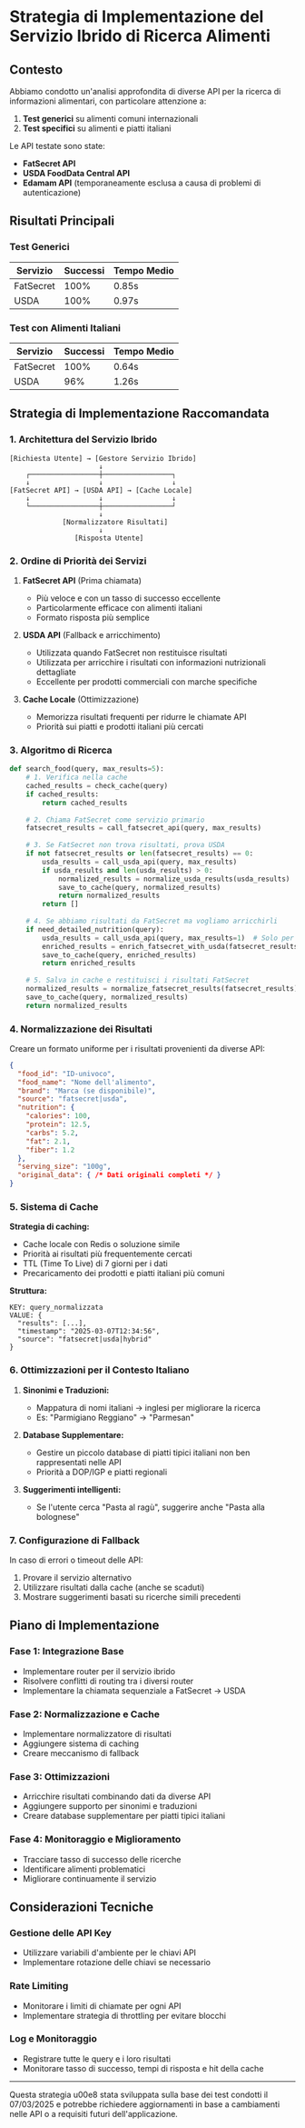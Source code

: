 # Strategia di Implementazione del Servizio Ibrido di Ricerca Alimenti

## Contesto

Abbiamo condotto un'analisi approfondita di diverse API per la ricerca di informazioni alimentari, con particolare attenzione a:

1. **Test generici** su alimenti comuni internazionali
2. **Test specifici** su alimenti e piatti italiani

Le API testate sono state:
- **FatSecret API**
- **USDA FoodData Central API**
- **Edamam API** (temporaneamente esclusa a causa di problemi di autenticazione)

## Risultati Principali

### Test Generici

| Servizio | Successi | Tempo Medio |
|----------|----------|-------------|
| FatSecret | 100% | 0.85s |
| USDA | 100% | 0.97s |

### Test con Alimenti Italiani

| Servizio | Successi | Tempo Medio |
|----------|----------|-------------|
| FatSecret | 100% | 0.64s |
| USDA | 96% | 1.26s |

## Strategia di Implementazione Raccomandata

### 1. Architettura del Servizio Ibrido

```
[Richiesta Utente] → [Gestore Servizio Ibrido]
                      ↓
    ┌─────────────────┼─────────────────┐
    ↓                 ↓                 ↓
[FatSecret API] → [USDA API] → [Cache Locale]
    ↓                 ↓                 ↓
    └─────────────────┼─────────────────┘
                      ↓
             [Normalizzatore Risultati]
                      ↓
                [Risposta Utente]
```

### 2. Ordine di Priorità dei Servizi

1. **FatSecret API** (Prima chiamata)
   - Più veloce e con un tasso di successo eccellente
   - Particolarmente efficace con alimenti italiani
   - Formato risposta più semplice

2. **USDA API** (Fallback e arricchimento)
   - Utilizzata quando FatSecret non restituisce risultati
   - Utilizzata per arricchire i risultati con informazioni nutrizionali dettagliate
   - Eccellente per prodotti commerciali con marche specifiche

3. **Cache Locale** (Ottimizzazione)
   - Memorizza risultati frequenti per ridurre le chiamate API
   - Priorità sui piatti e prodotti italiani più cercati

### 3. Algoritmo di Ricerca

```python
def search_food(query, max_results=5):
    # 1. Verifica nella cache
    cached_results = check_cache(query)
    if cached_results:
        return cached_results
        
    # 2. Chiama FatSecret come servizio primario
    fatsecret_results = call_fatsecret_api(query, max_results)
    
    # 3. Se FatSecret non trova risultati, prova USDA
    if not fatsecret_results or len(fatsecret_results) == 0:
        usda_results = call_usda_api(query, max_results)
        if usda_results and len(usda_results) > 0:
            normalized_results = normalize_usda_results(usda_results)
            save_to_cache(query, normalized_results)
            return normalized_results
        return []
    
    # 4. Se abbiamo risultati da FatSecret ma vogliamo arricchirli
    if need_detailed_nutrition(query):
        usda_results = call_usda_api(query, max_results=1)  # Solo per il primo risultato
        enriched_results = enrich_fatsecret_with_usda(fatsecret_results, usda_results)
        save_to_cache(query, enriched_results)
        return enriched_results
    
    # 5. Salva in cache e restituisci i risultati FatSecret
    normalized_results = normalize_fatsecret_results(fatsecret_results)
    save_to_cache(query, normalized_results)
    return normalized_results
```

### 4. Normalizzazione dei Risultati

Creare un formato uniforme per i risultati provenienti da diverse API:

```json
{
  "food_id": "ID-univoco",
  "food_name": "Nome dell'alimento",
  "brand": "Marca (se disponibile)",
  "source": "fatsecret|usda",
  "nutrition": {
    "calories": 100,
    "protein": 12.5,
    "carbs": 5.2,
    "fat": 2.1,
    "fiber": 1.2
  },
  "serving_size": "100g",
  "original_data": { /* Dati originali completi */ }
}
```

### 5. Sistema di Cache

**Strategia di caching:**
- Cache locale con Redis o soluzione simile
- Priorità ai risultati più frequentemente cercati
- TTL (Time To Live) di 7 giorni per i dati
- Precaricamento dei prodotti e piatti italiani più comuni

**Struttura:**
```
KEY: query_normalizzata
VALUE: {
  "results": [...],
  "timestamp": "2025-03-07T12:34:56",
  "source": "fatsecret|usda|hybrid"
}
```

### 6. Ottimizzazioni per il Contesto Italiano

1. **Sinonimi e Traduzioni:**
   - Mappatura di nomi italiani → inglesi per migliorare la ricerca
   - Es: "Parmigiano Reggiano" → "Parmesan"

2. **Database Supplementare:**
   - Gestire un piccolo database di piatti tipici italiani non ben rappresentati nelle API
   - Priorità a DOP/IGP e piatti regionali

3. **Suggerimenti intelligenti:**
   - Se l'utente cerca "Pasta al ragù", suggerire anche "Pasta alla bolognese"

### 7. Configurazione di Fallback

In caso di errori o timeout delle API:

1. Provare il servizio alternativo
2. Utilizzare risultati dalla cache (anche se scaduti)
3. Mostrare suggerimenti basati su ricerche simili precedenti

## Piano di Implementazione

### Fase 1: Integrazione Base
- Implementare router per il servizio ibrido
- Risolvere conflitti di routing tra i diversi router
- Implementare la chiamata sequenziale a FatSecret → USDA

### Fase 2: Normalizzazione e Cache
- Implementare normalizzatore di risultati
- Aggiungere sistema di caching
- Creare meccanismo di fallback

### Fase 3: Ottimizzazioni
- Arricchire risultati combinando dati da diverse API
- Aggiungere supporto per sinonimi e traduzioni
- Creare database supplementare per piatti tipici italiani

### Fase 4: Monitoraggio e Miglioramento
- Tracciare tasso di successo delle ricerche
- Identificare alimenti problematici
- Migliorare continuamente il servizio

## Considerazioni Tecniche

### Gestione delle API Key
- Utilizzare variabili d'ambiente per le chiavi API
- Implementare rotazione delle chiavi se necessario

### Rate Limiting
- Monitorare i limiti di chiamate per ogni API
- Implementare strategia di throttling per evitare blocchi

### Log e Monitoraggio
- Registrare tutte le query e i loro risultati
- Monitorare tasso di successo, tempi di risposta e hit della cache

---

Questa strategia u00e8 stata sviluppata sulla base dei test condotti il 07/03/2025 e potrebbe richiedere aggiornamenti in base a cambiamenti nelle API o a requisiti futuri dell'applicazione.

